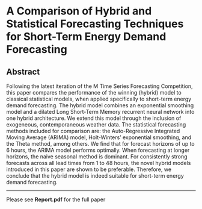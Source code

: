 # **A Comparison of Hybrid and Statistical Forecasting Techniques for Short-Term Energy Demand Forecasting**
## Abstract

Following the latest iteration of the M Time Series Forecasting Competition, this paper compares the performance of the winning (hybrid) model to classical statistical models, when applied specifically to short-term energy demand forecasting. The hybrid model combines an exponential smoothing model and a dilated Long Short-Term Memory recurrent neural network into one hybrid architecture. We extend this model through the inclusion of exogeneous, contemporaneous weather data. The statistical forecasting methods included for comparison are: the Auto-Regressive Integrated Moving Average (ARIMA) model, Holt-Winters’ exponential smoothing, and the Theta method, among others. We find that for forecast horizons of up to 6 hours, the ARIMA model performs optimally. When forecasting at longer horizons, the naive seasonal method is dominant. For consistently strong forecasts across all lead times from 1 to 48 hours, the novel hybrid models introduced in this paper are shown to be preferable. Therefore, we conclude that the hybrid model is indeed suitable for short-term energy demand forecasting.

-----

Please see **Report.pdf** for the full paper
